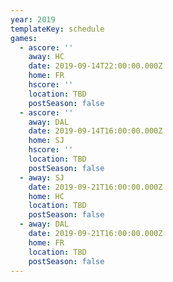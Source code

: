 ```yaml
---
year: 2019
templateKey: schedule
games:
  - ascore: ''
    away: HC
    date: 2019-09-14T22:00:00.000Z
    home: FR
    hscore: ''
    location: TBD
    postSeason: false
  - ascore: ''
    away: DAL
    date: 2019-09-14T16:00:00.000Z
    home: SJ
    hscore: ''
    location: TBD
    postSeason: false
  - away: SJ
    date: 2019-09-21T16:00:00.000Z
    home: HC
    location: TBD
    postSeason: false
  - away: DAL
    date: 2019-09-21T16:00:00.000Z
    home: FR
    location: TBD
    postSeason: false
---
```



